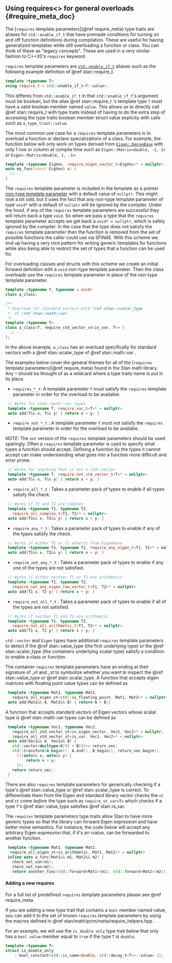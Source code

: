## Using requires<> for general overloads {#require_meta_doc}

The [`requires` template parameters](@ref require_meta) type traits are aliases for `std::enable_if_t` that have premade conditions for turning on and off function definitions during compilation.
These are useful for having generalized templates while still overloading a function or class.
You can think of these as "legacy concepts".
These are used in a very similar fashion to C++20's `requires` keyword.

`requires` template parameters are [`std::enable_if_t`](https://en.cppreference.com/w/cpp/types/enable_if) aliases such as the following example definition of @ref stan::require_t.

```cpp
template <typename T>
using require_t = std::enable_if_t<T::value>;
```

This differes from `std::enable_if_t` in that `std::enable_if_t`'s argument must be boolean, but the alias @ref stan::require_t 's template type `T` must have a valid boolean member named `value`.
This allows us to directly call @ref stan::require_t with type traits instead of having to do the extra step of accessing the type traits boolean member struct value explicity with calls such as `a_type_trait::value`.

The most common use case for a `requires` template parameters is to overload a function or declare specializations of a class.
For example, the function below will only work on types derived from [`Eigen::DenseBase`](https://eigen.tuxfamily.org/dox/classEigen_1_1DenseBase.html) with only 1 row or column at compile time such as `Eigen::Matrix<double, -1, 1>` or `Eigen::Matrix<double, 1, -1>`.

```cpp
template <typename EigVec, require_eigen_vector_t<EigVec>* = nullptr>
auto my_func(const EigVec& x) {
  // ...
}
```

The `requires` template parameter is included in the template as a pointer [non-type template parameter](https://en.cppreference.com/w/cpp/language/template_parameters#Non-type_template_parameter) with a default value of `nullptr`.
This might look a bit odd, but it uses the fact that any non-type template parameter of type `void*` with a default of `nullptr` will be ignored by the compiler.
Under the hood, if any of the `requires` template parameters are successful they will return back a type `void`.
So when we pass a type that the `requires` template parameter accepts we get back a `void* = nullptr`, which is safely ignored by the compiler.
In the case that the type does not satisfy the `requires` template parameter then the function is removed from the set of possible functions the caller could use via SFINAE.
With this scheme we end up having a very nice pattern for writing generic templates for functions while also being able to restrict the set of types that a function can be used for.

For overloading classes and structs with this scheme we create an initial forward definition with a `void` non-type template parameter.
Then the class overloads use the `requires` template parameter in place of the non-type template parameter.

```cpp
template <typename T, typename = void>
class a_class;

/**
 * Overload for standard vectors with \ref stan::scalar_type
 *  of \ref stan::math::var
 */
template <typename T>
class a_class<T, require_std_vector_st<is_var, T>> {
  // ...
};
```

In the above example, `a_class` has an overload specifically for standard vectors with a @ref stan::scalar_type of @ref stan::math::var .

The examples below cover the general themes for all of the [`requires` template parameters](@ref require_meta) found in the Stan math library.
Any `*` should be thought of as a wildcard where a type traits name is put in its place.

- `requires_*_t`: A template parameter `T` must satisfy the `requires` template parameter in order for
the overload to be available.

```cpp
 // Works for stan::math::var types
 template <typename T, require_var_t<T>* = nullptr>
 auto add(T&& x, T&& y) { return x + y; }
```

- `require_not_*_t` : A template parameter `T` must *not* satisfy the `requires` template parameter in order for the overload to be availabe.

*NOTE:* The `not` version of the `requires` template parameters should be used sparingly.
Often a `requires` template parameter is used to specify what types a function should accept.
Defining a function by the types it cannot accept can make understanding what goes into a function more difficult and error prone.

```cpp
 // Works for anything that is not a std::vector
 template <typename T, require_not_std_vector_t<T>* = nullptr>
 auto add(T&& x, T&& y) { return x + y; }
```

- `require_all_*_t` : Takes a parameter pack of types to enable if all types satisfy the check.

```cpp
 // Works if T1 and T2 are complex
 template <typename T1, typename T2,
   require_all_complex_t<T1, T2>* = nullptr>
 auto add(T1&& x, T2&& y) { return x + y; }
```

- `require_any_*_t` : Takes a parameter pack of types to enable if any of the types satisfy the check.

```cpp
 // Works if either T1 or T2 enherit from EigenBase
 template <typename T1, typename T2, require_any_eigen_t<T1, T2>* = nullptr>
 auto add(T1&& x, T2&& y) { return x + y; }
```

- `require_not_any_*_t` : Takes a parameter pack of types to enable if any one of the types are not satisfied.

```cpp
 // Works if either neither T1 or T2 are arithmetic
 template <typename T1, typename T2,
   require_not_any_eigen_row_vector_t<T1, T2>* = nullptr>
 auto add(T1 x, T2 y) { return x + y; }
```

- `require_not_all_*_t` : Takes a parameter pack of types to enable if all of the types are not satisfied.

```cpp
 // Works if neither T1 and T2 are arithmetic
 template <typename T1, typename T2,
   require_not_all_arithmetic_t<T1, T2>* = nullptr>
 auto add(T1 x, T2 y) { return x + y; }
```

`std::vector` and `Eigen` types have additional `requires` template parameters to detect if the @ref stan::value_type (the first underlying type) or the  @ref stan::scalar_type (the containers underlying scalar type) satisfy a condition to enable a class or function.

The container `requires` template parameters have an ending at their signature of _vt and _st to symbolize whether you want to inspect the @ref stan::value_type or @ref stan::scalar_type.
A function that accepts eigen matrices with floating point value types can be defined as

```cpp
 template <typename Mat1, typename Mat2,
   require_all_eigen_vt<std::is_floating_point, Mat1, Mat2>* = nullptr>
 auto add(Mat1&& A, Mat2&& B) { return A + B;}
```

A function that accepts standard vectors of Eigen vectors whose scalar type is @ref stan::math::var types can be defined as

```cpp
 template <typename Vec1, typename Vec2,
   require_all_std_vector_vt<is_eigen_vector, Vec1, Vec2>* = nullptr,
   require_all_std_vector_st<is_var, Vec1, Vec2>* = nullptr>
 auto add(Vec1&& A, Vec2&& B) {
   std::vector<decltype<A[0] + B[0]>> return_vec;
   std::transform(A.begin(), A.end(), B.begin(), return_vec.begin(),
     [](auto&& x, auto&& y) {
         return x + y;
     });
   return return_vec;
 }
```

There are also `requires` template parameters for generically checking if a type's @ref stan::value_type or @ref stan::scalar_type is correct.
To differentiate them from the Eigen and standard library vector checks the `vt` and `st` come *before* the type such as `require_vt_var<T>` which checks if a type `T`'s @ref stan::value_type satisfies @ref stan::is_var.

The `requires` template parameters type traits allow Stan to have more generic types so that the library can forward Eigen expression and have better move semantics.
For instance, the code below will accept any arbitrary Eigen expression that, if it's an rvalue, can be forwarded to another function.

```cpp
 template <typename Mat1, typename Mat2,
  require_all_eigen_vt<is_arithmetic, Mat1, Mat2>* = nullptr>
 inline auto a_func(Mat1&& m1, Mat2&& m2) {
   check_not_nan(m1);
   check_not_nan(m2);
   return another_func(std::forward<Mat1>(m1), std::forward<Mat2>(m2));
```

#### Adding a new requires

For a full list of predefined `requires` template parameters please see @ref require_meta.

If you are adding a new type trait that contains a `bool` member named value, you can add it to the set of known `requires` template parameters by using the macros defined in @ref stan/math/prim/meta/require_helpers.hpp .

For an example, we will use the `is_double_only` type trait below that only has a `bool value` member equal to `true` if the type `T` is `double`.

```cpp
template <typename T>
struct is_double_only
    : bool_constant<std::is_same<double, std::decay_t<T>>::value> {};

```
